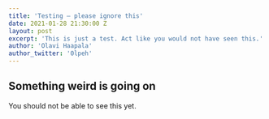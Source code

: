 ```yaml
---
title: 'Testing – please ignore this'
date: 2021-01-28 21:30:00 Z
layout: post
excerpt: 'This is just a test. Act like you would not have seen this.'
author: 'Olavi Haapala'
author_twitter: '0lpeh'
---
```


## Something weird is going on

You should not be able to see this yet.
